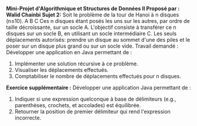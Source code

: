 
**Mini-Projet d'Algorithmique et Structures de Données II Proposé par : Walid Chainbi**
**Sujet 2:**
Soit le problème de la tour de Hanoi à n disques (n≤10).
A
B
C
Ces n disques étant posés les uns sur les autres, par ordre de taille décroissante, sur un socle A. L'objectif consiste à transférer ce n disques sur un socle B, en utilisant un socle intermédiaire C.
Les seuls déplacements autorisés: prendre un disque au sommet d'une des piles et le poser sur un disque plus grand ou sur un socle vide.
Travail demandé :
Développer une application en Java permettant de :
1. Implémenter une solution récursive à ce problème.
2. Visualiser les déplacements effectués.
3. Comptabiliser le nombre de déplacements effectués pour n disques.

**Exercice supplémentaire :**
Développer une application Java permettant de :
1. Indiquer si une expression quelconque à base de délimiteurs (e.g., parenthèses, crochets, et accolades) est équilibrée.
2. Retourner la position de premier délimiteur qui rend l'expression incorrecte.
